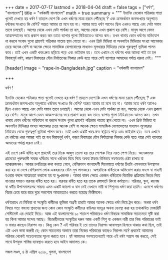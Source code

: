+++
date = 2017-07-17
lastmod = 2018-04-04
draft = false
tags = ["ধর্ষণ", "বাংলাদেশ"]
title = "ধর্ষকামী বাংলাদেশ"
math = true
summary = """
ইদানিং যেকোন পত্রিকার পাতা খুলেই দেখতে হয় ধর্ষণ ! তাহলে দেশে কি এখন ধর্ষণের মাত্রা চরমে পৌঁছেছে ? এবং ক্রমবর্ধমান জনসংখ্যার অনুপাতে ধর্ষকের সংখ্যাও কি বেশি? অন্তত আমার তা মনে হয় না। আমার মতে ধর্ষণ আগেও ছিল এখনও আছে এবং সেটা সমান তালে চলছেই। আগের থেকে এখন যেটা পার্থক্য তা হল, আগের থেকে এখন প্রকাশ হয় বেশি। মানুষ আগে যেমন আত্মসম্মানের ভয়ে প্রকাশ করত কম তাতে ব্যাপার গুলো মিডিয়াতেও আসত কম। তখন থানায় কোন ধর্ষণের অভিযোগ না করলে সংবাদ গুলো প্রায়শই পত্রিকার পাতায় স্থান পেতো না। এখন প্রিন্ট মিডিয়া বা অনলাইন মিডিয়ার সংখ্যা আগেকার চেয়ে অনেক বেশি বা অনেক ক্ষেত্রে সামাজিক যোগাযোগের মাধ্যমও মূলধারার মিডিয়ার থেকে গুরুত্বপূর্ণ ভূমিকা পালন করে। তাই এখন একটি খবর দ্রুত ছড়িয়ে পড়ে এবং ভাইরাল হয়। তবে এখানে যে ধর্ষণের খবর আমরা পাই তা হল বিবাহপূর্ব ধর্ষণ, কারণ বিবাহত্তর যৌন নির্যাতনের শিকার কেউ হতে পারে সেই ব্যাপারে আমাদের পর্যাপ্ত ধারনা নেই। 
"""

[header]
image = "rape-in-Bangladesh.jpg"
caption = "ধর্ষকামী বাংলাদেশ"

+++

ধর্ষণ ! 

ইদানিং যেকোন পত্রিকার পাতা খুলেই দেখতে হয় ধর্ষণ ! তাহলে দেশে কি এখন ধর্ষণের মাত্রা চরমে পৌঁছেছে ? এবং ক্রমবর্ধমান জনসংখ্যার অনুপাতে ধর্ষকের সংখ্যাও কি বেশি? অন্তত আমার তা মনে হয় না। আমার মতে ধর্ষণ আগেও ছিল এখনও আছে এবং সেটা সমান তালে চলছেই। আগের থেকে এখন যেটা পার্থক্য তা হল, আগের থেকে এখন প্রকাশ হয় বেশি। মানুষ আগে যেমন আত্মসম্মানের ভয়ে প্রকাশ করত কম তাতে ব্যাপার গুলো মিডিয়াতেও আসত কম। তখন থানায় কোন ধর্ষণের অভিযোগ না করলে সংবাদ গুলো প্রায়শই পত্রিকার পাতায় স্থান পেতো না। এখন প্রিন্ট মিডিয়া বা অনলাইন মিডিয়ার সংখ্যা আগেকার চেয়ে অনেক বেশি বা অনেক ক্ষেত্রে সামাজিক যোগাযোগের মাধ্যমও মূলধারার মিডিয়ার থেকে গুরুত্বপূর্ণ ভূমিকা পালন করে। তাই এখন একটি খবর দ্রুত ছড়িয়ে পড়ে এবং ভাইরাল হয়। তবে এখানে যে ধর্ষণের খবর আমরা পাই তা হল বিবাহপূর্ব ধর্ষণ, কারণ বিবাহত্তর যৌন নির্যাতনের শিকার কেউ হতে পারে সেই ব্যাপারে আমাদের পর্যাপ্ত ধারনা নেই। 

এই দেশে কেউ ধর্ষিত হলে প্রথমেই তার দিকে আঙ্গুল তোলা হয় তার পোশাক নিয়ে নয়ত পেশা নিয়ে। অনেকসময় গ্রামেতো পুরুষবাদী সমাজ ধর্ষিতার সাথে ধর্ষকের বিয়ে দিয়ে অথবা টাকার বিনিময়ে দফারফার চেষ্টা চালায় যা ন্যাক্কারজনক। আবার চলচিত্রের কথা বলতে গেলে, বেশিরভাগ বাংলাদেশী সিনেমাতে ধর্ষণের চিত্রটা এমনভাবে উপস্থাপন করা হয় যা দেখে বেশিরভাগ লোক একধরনের যৌন সুখ লাভকরে। অপরদিকে ধর্ষিতাকে অভিযোগ করার বদলে বা সাহসী হওয়ার বদলে আত্মহত্যা করানো হয় যা দুঃখজনক। আবার বাস্তব ক্ষেত্রে একজন ধর্ষিতাকে বিচারিক প্রক্রিয়ার ভিতর দিয়ে যাওয়ার সময়ও বারবার ধর্ষিত হতে হয়। বারবার ধর্ষিত হতে হয় তাকে রস্তাঘাটে কিংবা কর্মস্থলে। পরিবার, স্কুল, কলেজ বা ধর্মীয় উপাসনালয়সহ সাম্ভব্য এমন একটি জায়গা ও বাদ নেই যেখানে নারী বা শিশুদের ধর্ষণ করা হয়নি। এদেশে ধর্ষণের বিচার চেয়ে দ্বারে দ্বারে ঘুরে অবশেষে আত্মহত্যাও করতে হয়েছে ভিক্টিমকে। 

ধর্ষণরোধে যে মিডিয়া বা সংস্কৃতি কর্মীদের ভূমিকা অগ্রণী তারাই আবার অনেক ক্ষেত্রে ধর্ষণ নিয়ে ট্রল করে। অথবা ধর্ষণ বিষয়ে সত্য বক্ত্যব্য প্রদানের জন্য কোন কোন সংস্কৃতি কর্মীদের বাড়িঘর ভাংচুর অথবা হেনস্থা করা হয় তথাকথিত মেজরিটি সেন্টিমেন্ট এর দোহাই দিয়ে। আজ এই বাংলাদেশের ১০ শতাংশ পরিবারেও ধর্ষণ বিষয়ক সামাজিক সচেতনতা সৃষ্টি করা হয় কিনা আমার সন্দেহ আছে। বিচারহীনতার সংস্কৃতির দরুন  আজ একটি শিশু বা একজন নারী তার নিজ পরিবারের ভাই ও বাবার কাছেও নিরাপদ নয়। কিন্তু কেন ? এই পরিবার ই তো তাদের নিরাপদ আবাসস্থল হিসাবে থাকার কথা ছিল, তাই এটা এখন ভাবা জরুরী যে; কোন সচেতনার অভাবে তারা নিজের পরিবারের কাছেও নিরাপদ নয়? প্রথমেই আমাদের পরিবার থেকেই সচেতনাতার সূচনা করতে হবে। হ্যাঁ আমাদের গনসচেতনতাই পারে এই ধর্ষণ সন্ত্রাস বন্ধ করতে, সেই সাথে উপযুক্ত শাস্তির ব্যাবস্থাও করতে হবে আইন আদালত কে।  

সজল মণ্ডল,
৪ ঠা এপ্রিল ২০১৮,
খুলনা, বাংলাদেশ
